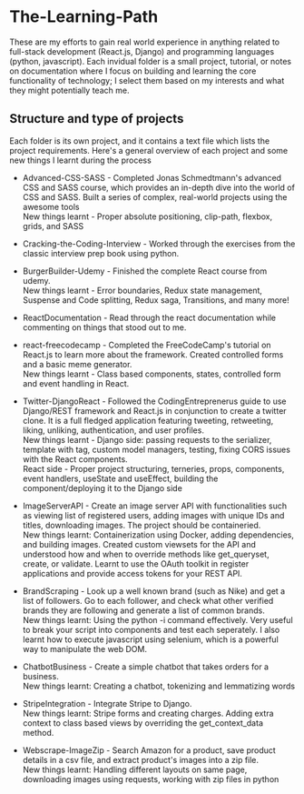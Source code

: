 # The-Learning-Path

These are my efforts to gain real world experience in anything related to full-stack development (React.js, Django) and programming languages (python, javascript). 
Each invidual folder is a small project, tutorial, or notes on documentation where I focus on building and learning the core functionality of technology; I select them based on my interests and what they might potentially teach me.

## Structure and type of projects

Each folder is its own project, and it contains a text file which lists the project requirements.
Here's a general overview of each project and some new things I learnt during the process

* Advanced-CSS-SASS - Completed Jonas Schmedtmann's advanced CSS and SASS course, which provides an in-depth dive into the world of CSS and SASS. Built a series of complex, real-world projects using the awesome tools <br>
New things learnt - Proper absolute positioning, clip-path, flexbox, grids, and SASS

* Cracking-the-Coding-Interview - Worked through the exercises from the classic interview prep book using python. 

* BurgerBuilder-Udemy - Finished the complete React course from udemy.<br>
New things learnt - Error boundaries, Redux state management, Suspense and Code splitting, Redux saga, Transitions, and many more!

* ReactDocumentation - Read through the react documentation while commenting on things that stood out to me.

* react-freecodecamp - Completed the FreeCodeCamp's tutorial on React.js to learn more about the framework. Created controlled forms and a basic meme generator. <br>
New things learnt - Class based components, states, controlled form and event handling in React.

* Twitter-DjangoReact - Followed the CodingEntreprenerus guide to use Django/REST framework and React.js in conjunction to create a twitter clone. It is a full fledged application featuring tweeting, retweeting, liking, unliking, authentication, and user profiles. <br>
New things learnt - Django side: passing requests to the serializer, template with tag, custom model managers, testing, fixing CORS issues with the React components. <br>
React side - Proper project structuring, terneries, props, components, event handlers, useState and useEffect, building the component/deploying it to the Django side

* ImageServerAPI - Create an image server API with functionalities such as viewing list of registered users, adding images with unique IDs and titles, downloading images. The project should be containeried. <br>
New things learnt: Containerization using Docker, adding dependencies, and building images. Created custom viewsets for the API and understood how and when to override methods like get_queryset, create, or validate. Learnt to use the OAuth toolkit in register applications and provide access tokens for your REST API. 

* BrandScraping - Look up a well known brand (such as Nike) and get a list of followers. Go to each follower, and check what
other verified brands they are following and generate a list of common brands. <br>
New things learnt: Using the python -i command effectively. Very useful to break your script into components and test each
seperately. I also learnt how to execute javascript using selenium, which is a powerful way to manipulate the web DOM.

* ChatbotBusiness - Create a simple chatbot that takes orders for a business. <br>
New things learnt: Creating a chatbot, tokenizing and lemmatizing words

* StripeIntegration - Integrate Stripe to Django.
<br>New things learnt: Stripe forms and creating charges. Adding extra context to class based views by overriding the get_context_data method. 

* Webscrape-ImageZip - Search Amazon for a product, save product details in a csv file, and extract product's images into a zip file. <br>
New things learnt: Handling different layouts on same page, downloading images using requests, working with zip files in python
